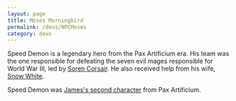 ```yaml
---
layout: page
title: Moses Morningbird
permalink: /deus/NPCMoses
category: deus
---
```

Speed Demon is a legendary hero from the Pax Artificium era. His team was the one responsible for defeating the seven evil mages responsible for World War III, led by [Soren Corsair](NPCSoren). He also received help from his wife, [Snow White](NPCAnna).

Speed Demon was [James's second character](http://restlesswarrior.com/pax/pcs/moses.html) from Pax Artificium.
